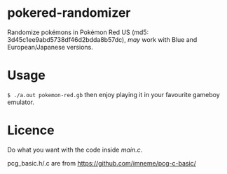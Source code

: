 # pokered-randomizer
Randomize pokémons in Pokémon Red US (md5: 3d45c1ee9abd5738df46d2bdda8b57dc), _may_ work with Blue and European/Japanese versions.

# Usage
`$ ./a.out pokemon-red.gb` then enjoy playing it in your favourite gameboy emulator.

# Licence
Do what you want with the code inside *main.c*.

pcg_basic.h/.c are from https://github.com/imneme/pcg-c-basic/
